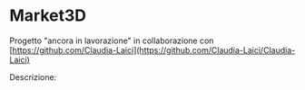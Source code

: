 # Market3D

Progetto "ancora in lavorazione" in collaborazione con [https://github.com/Claudia-Laici](https://github.com/Claudia-Laici/Claudia-Laici)

Descrizione: